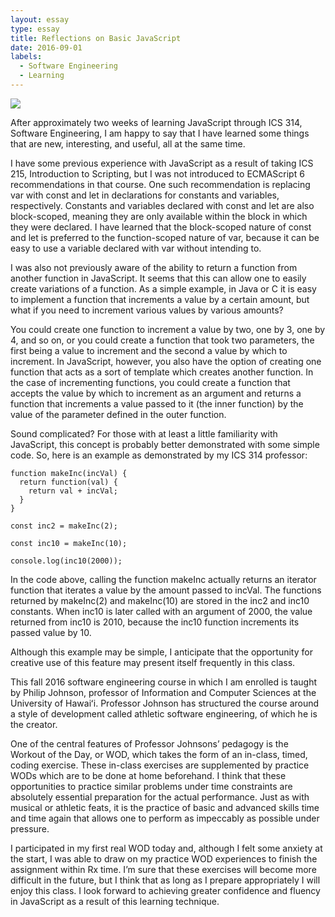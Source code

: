 ```yaml
---
layout: essay
type: essay
title: Reflections on Basic JavaScript
date: 2016-09-01
labels:
  - Software Engineering
  - Learning
---
```


<img class="ui tiny left circular floated image" src="https://upload.wikimedia.org/wikipedia/commons/7/73/Javascript-736400_960_720.png">

After approximately two weeks of learning JavaScript through ICS 314, Software Engineering, I am happy to say that I have learned some things that are new, interesting, and useful, all at the same time.

I have some previous experience with JavaScript as a result of taking ICS 215, Introduction to Scripting, but I was not introduced to ECMAScript 6 recommendations in that course. One such recommendation is replacing var with const and let in declarations for constants and variables, respectively. Constants and variables declared with const and let are also block-scoped, meaning they are only available within the block in which they were declared. I have learned that the block-scoped nature of const and let is preferred to the function-scoped nature of var, because it can be easy to use a variable declared with var without intending to.

I was also not previously aware of the ability to return a function from another function in JavaScript. It seems that this can allow one to easily create variations of a function. As a simple example, in Java or C it is easy to implement a function that increments a value by a certain amount, but what if you need to increment various values by various amounts?

You could create one function to increment a value by two, one by 3, one by 4, and so on, or you could create a function that took two parameters, the first being a value to increment and the second a value by which to increment. In JavaScript, however, you also have the option of creating one function that acts as a sort of template which creates another function. In the case of incrementing functions, you could create a function that accepts the value by which to increment as an argument and returns a function that increments a value passed to it (the inner function) by the value of the parameter defined in the outer function.

Sound complicated? For those with at least a little familiarity with JavaScript, this concept is probably better demonstrated with some simple code. So, here is an example as demonstrated by my ICS 314 professor:

```
function makeInc(incVal) {
  return function(val) {
    return val + incVal;
  }
}

const inc2 = makeInc(2);

const inc10 = makeInc(10);

console.log(inc10(2000));
```

In the code above, calling the function makeInc actually returns an iterator function that iterates a value by the amount passed to incVal. The functions returned by makeInc(2) and makeInc(10) are stored in the inc2 and inc10 constants. When inc10 is later called with an argument of 2000, the value returned from inc10 is 2010, because the inc10 function increments its passed value by 10.

Although this example may be simple, I anticipate that the opportunity for creative use of this feature may present itself frequently in this class.

This fall 2016 software engineering course in which I am enrolled is taught by Philip Johnson, professor of Information and Computer Sciences at the University of Hawaiʻi. Professor Johnson has structured the course around a style of development called athletic software engineering, of which he is the creator.

One of the central features of Professor Johnsons’ pedagogy is the Workout of the Day, or WOD, which takes the form of an in-class, timed, coding exercise. These in-class exercises are supplemented by practice WODs which are to be done at home beforehand. I think that these opportunities to practice similar problems under time constraints are absolutely essential preparation for the actual performance. Just as with musical or athletic feats, it is the practice of basic and advanced skills time and time again that allows one to perform as impeccably as possible under pressure.

I participated in my first real WOD today and, although I felt some anxiety at the start, I was able to draw on my practice WOD experiences to finish the assignment within Rx time. I’m sure that these exercises will become more difficult in the future, but I think that as long as I prepare appropriately I will enjoy this class. I look forward to achieving greater confidence and fluency in JavaScript as a result of this learning technique.

